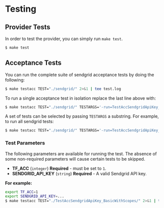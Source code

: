 # Testing

## Provider Tests
In order to test the provider, you can simply run `make test`.

```bash
$ make test
```

## Acceptance Tests

You can run the complete suite of sendgrid acceptance tests by doing the following:

```bash
$ make testacc TEST="./sendgrid/" 2>&1 | tee test.log
```

To run a single acceptance test in isolation replace the last line above with:

```bash
$ make testacc TEST="./sendgrid/" TESTARGS='-run=TestAccSendgridApiKey_BasicWithScopes'
```

A set of tests can be selected by passing `TESTARGS` a substring. For example, to run all sendgrid tests:

```bash
$ make testacc TEST="./sendgrid/" TESTARGS='-run=TestAccSendgridApiKey_BasicWithScopes'
```

### Test Parameters

The following parameters are available for running the test. The absence of some non-required parameters
will cause certain tests to be skipped.

* **TF_ACC** (`integer`) **Required** - must be set to `1`.
* **SENDGRID_API_KEY** (`string`) **Required**  - A valid Sendgrid API key.

**For example:**
```bash
export TF_ACC=1
export SENDGRID_API_KEY=...
$ make testacc TEST="./TestAccSendgridApiKey_BasicWithScopes/" 2>&1 | tee test.log
```

